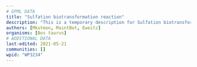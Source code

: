 ```yaml
---
# GPML DATA
title: "Sulfation biotransformation reaction"
description: "This is a temporary description for Sulfation biotransformation reaction"
authors: [Mkutmon, MaintBot, Eweitz]
organisms: [Bos taurus]
# ADDITIONAL DATA
last-edited: 2021-05-21
communities: []
wpid: "WP3234"
---
```

